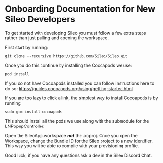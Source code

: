 # Onboarding Documentation for New Sileo Developers

To get started with developing Sileo you must follow a few extra steps rather than just pulling and opening the workspace.

First start by running:

```
git clone --recursive https://github.com/Sileo/Sileo.git
```

Once you do this continue by installing the Cocoapods we use:

```
pod install
```

If you do not have Cocoapods installed you can follow instructions here to do so: https://guides.cocoapods.org/using/getting-started.html

If you are too lazy to click a link, the simplest way to install Cocoapods is by running:

```
sudo gem install cocoapods
```

This should install all the pods we use along with the submodule for the LNPopupController.

Open the SileoApp.workspace ***not*** the .xcproj. Once you open the Workspace, change the Bundle ID for the Sileo project to a new identifier. This way you will be able to compile with your provisioning profile. 

Good luck, if you have any questions ask a dev in the Sileo Discord Chat.
